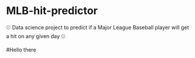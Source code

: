 # MLB-hit-predictor
⚾ Data science project to predict if a Major League Baseball player will get a hit on any given day ⚾

#Hello there

